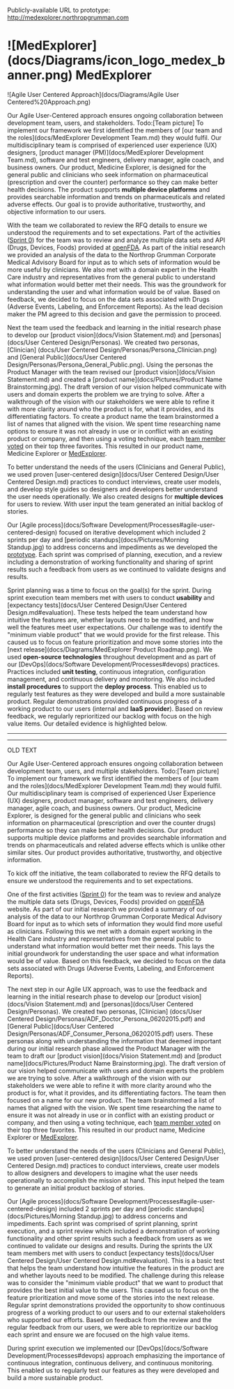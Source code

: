 Publicly-available URL to prototype: http://medexplorer.northropgrumman.com 
# ![MedExplorer] (docs/Diagrams/icon_logo_medex_banner.png) MedExplorer
![Agile User Centered Approach](docs/Diagrams/Agile User Centered%20Approach.png)

Our Agile User-Centered approach ensures ongoing collaboration between development team, users, and stakeholders. Todo:[Team picture] To implement our framework we first identified the members of [our team and the roles](docs/MedExplorer Development Team.md) they would fulfil. Our multidisciplinary team is comprised of experienced user experience (UX) designers, [product manager (PM)](docs/MedExplorer Development Team.md), software and test engineers, delivery manager, agile coach, and business owners. Our product, Medicine Explorer, is designed for the general public and clinicians who seek information on pharmaceutical (prescription and over the counter) performance so they can make better health decisions. The product supports __multiple device platforms__ and provides searchable information and trends on pharmaceuticals and related adverse effects. Our goal is to provide authoritative, trustworthy, and objective information to our users.

With the team we collaborated to review the RFQ details to ensure we understood the requirements and to set expectations. Part of the activities ([Sprint 0](docs/Pictures/Sprint0activities.jpg)) for the team was to review and analyze multiple data sets and API (Drugs, Devices, Foods) provided at [openFDA](http://open.FDA.gov). As part of the initial research we provided an analysis of the data to the Northrop Grumman Corporate Medical Advisory Board for input as to which sets of information would be more useful by clinicians. We also met with a domain expert in the Health Care industry and representatives from the general public to understand what information would better met their needs. This was the groundwork for understanding the user and what information would be of value. Based on feedback, we decided to focus on the data sets associated with Drugs (Adverse Events, Labeling, and Enforcement Reports). As the lead decision maker the PM agreed to this decision and gave the permission to proceed.

Next the team used the feedback and learning in the initial research phase to develop our [product vision](docs/Vision Statement.md) and [personas](docs/User Centered Design/Personas). We created two personas, [Clinician] (docs/User Centered Design/Personas/Persona_Clinician.png) and [General Public](docs/User Centered Design/Personas/Persona_General_Public.png). Using the personas the Product Manager with the team revised our [product vision](docs/Vision Statement.md) and created a [product name](docs/Pictures/Product Name Brainstorming.jpg). The draft version of our vision helped communicate with users and domain experts the problem we are trying to solve. After a walkthrough of the vision with our stakeholders we were able to refine it with more clarity around who the product is for, what it provides, and its differentiating factors. To create a product name the team brainstormed a list of names that aligned with the vision. We spent time researching name options to ensure it was not already in use or in conflict with an existing product or company, and then using a voting technique, each [team member voted](docs/Pictures/DotVoting.jpg) on their top three favorites. This resulted in our product name, Medicine Explorer or [MedExplorer](http://MedExplorer.northropgrumman.com).

To better understand the needs of the users (Clinicians and General Public), we used proven [user-centered design](docs/User Centered Design/User Centered Design.md) practices to conduct interviews, create user models, and develop style guides so designers and developers better understand the user needs operationally. We also created designs for __multiple devices__ for users to review. With user input the team generated an initial backlog of stories.

Our [Agile process](docs/Software Development/Processes#agile-user-centered-design) focused on iterative development which included 2 sprints per day and [periodic standups](docs/Pictures/Morning Standup.jpg) to address concerns and impediments as we developed the [prototype](License.md). Each sprint was comprised of planning, execution, and a review including a demonstration of working functionality and sharing of sprint results such a feedback from users as we continued to validate designs and results.

Sprint planning was a time to focus on the goal(s) for the sprint. During sprint execution team members met with users to conduct __usability__ and [expectancy tests](docs/User Centered Design/User Centered Design.md#evaluation). These tests helped the team understand how intuitive the features are, whether layouts need to be modified, and how well the features meet user expectations. Our challenge was to identify the "minimum viable product" that we would provide for the first release. This caused us to focus on feature prioritization and move some stories into the [next release](docs/Diagrams/MedExplorer Product Roadmap.png).  We used __open-source technologies__ throughout development and as part of our [DevOps](docs/Software Development/Processes#devops) practices. Practices included __unit testing__, continuous integration, configuration management, and continuous delivery and monitoring. We also included __install procedures__ to support the __deploy process__. This enabled us to regularly test features as they were developed and build a more sustainable product. Regular demonstrations provided continuous progress of a working product to our users (internal and __IaaS provider__). Based on review feedback, we regularly reprioritized our backlog with focus on the high value items. Our detailed evidence is highlighted below.






***
***
OLD TEXT

Our Agile User-Centered approach ensures ongoing collaboration between development team, users, and multiple stakeholders.  Todo:[Team picture]   To implement our framework we first identified the members of [our team and the roles](docs/MedExplorer Development Team.md) they would fulfil.  Our multidisciplinary team is comprised of experienced User Experience (UX) designers, product manager, software and test engineers, delivery manager, agile coach, and business owners. Our product, Medicine Explorer, is designed for the general public and clinicians who seek information on pharmaceutical (prescription and over the counter drugs) performance so they can make better health decisions. Our product supports multiple device platforms and provides searchable information and trends on pharmaceuticals and related adverse effects which is unlike other similar sites. Our product provides authoritative, trustworthy, and objective information.

To kick off the initiative, the team collaborated to review the RFQ details to ensure we understood the requirements and to set expectations.

One of the first activities ([Sprint 0](docs/Pictures/Sprint0activities.jpg)) for the team was to review and analyze the multiple data sets (Drugs, Devices, Foods) provided on [openFDA](http://open.FDA.gov) website. As part of our initial research we provided a summary of our analysis of the data to our Northrop Grumman Corporate Medical Advisory Board for input as to which sets of information they would find more useful as clinicians. Following this we met with a domain expert working in the Health Care industry and representatives from the general public to understand what information would better met their needs. This lays the initial groundwork for understanding the user space and what information would be of value. Based on this feedback, we decided to focus on the data sets associated with Drugs (Adverse Events, Labeling, and Enforcement Reports).

The next step in our Agile UX approach, was to use the feedback and learning in the initial research phase to develop our [product vision](docs/Vision Statement.md) and [personas](docs/User Centered Design/Personas). We created two personas, [Clinician] (docs/User Centered Design/Personas/ADF_Doctor_Persona_06202015.pdf) and [General Public](docs/User Centered Design/Personas/ADF_Consumer_Persona_06202015.pdf) users. These personas along with understanding the information that deemed important during our initial research phase allowed the Product Manager with the team to draft our [product vision](docs/Vision Statement.md) and [product name](docs/Pictures/Product Name Brainstorming.jpg). The draft version of our vision helped communicate with users and domain experts the problem we are trying to solve. After a walkthrough of the vision with our stakeholders we were able to refine it with  more clarity around who the product is for, what it provides, and its differentiating factors. The team then focused on a name for our new product. The team brainstormed a list of names that aligned with the vision. We spent time researching the name to ensure it was not already in use or in conflict with an existing product or company, and then using a voting technique, each [team member voted](docs/Pictures/DotVoting.jpg) on their top three favorites. This resulted in our product name, Medicine Explorer or [MedExplorer](http://MedExplorer.northropgrumman.com).

To better understand the needs of the users (Clinicians and General Public), we used proven [user-centered design](docs/User Centered Design/User Centered Design.md) practices to conduct interviews, create user models to allow designers and developers to imagine what the user needs operationally to accomplish the mission at hand. This input helped the team to generate an initial product backlog of stories.

Our [Agile process](docs/Software Development/Processes#agile-user-centered-design) included 2 sprints per day and [periodic standups](docs/Pictures/Morning Standup.jpg) to address concerns and impediments. Each sprint was comprised of sprint planning, sprint execution, and a sprint review which included a demonstration of working functionality and other sprint results such a feedback from users as we continued to validate our designs and results. During the sprints the UX team members met with users to conduct [expectancy tests](docs/User Centered Design/User Centered Design.md#evaluation). This is a basic test that helps the team understand how intuitive the features in the product are and whether layouts need to be modified.  The challenge during this release was to consider the "minimum viable product" that we want to product that provides the best initial value to the users. This caused us to focus on the feature prioritization and move some of the stories into the next release. Regular sprint demonstrations provided the opportunity to show continuous progress of a working product to our users and to our external stakeholders who supported our efforts. Based on feedback from the review and the regular feedback from our users, we were able to reprioritize our backlog each sprint and ensure we are focused on the high value items.

During sprint execution we implemented our [DevOps](docs/Software Development/Processes#devops) approach emphasizing the importance of continuous integration, continuous delivery, and continuous monitoring. This enabled us to regularly test our features as they were developed and build a more sustainable product.

